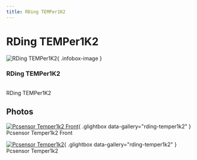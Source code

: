 ```yaml
---
title: RDing TEMPer1K2
---
```


# RDing TEMPer1K2

<div class="infobox" markdown>

![RDing TEMPer1K2](./img/Pcsensor_temper1k2_front.jpg){ .infobox-image }

### RDing TEMPer1K2

| | |
|---|---|

</div>

[](./img/Pcsensor_temper1k2.png)  [](./img/Pcsensor_temper1k2.png)RDing TEMPer1K2

## Photos

<div class="photo-grid" markdown>

[![Pcsensor Temper1k2 Front](./img/Pcsensor_temper1k2_front.jpg)](./img/Pcsensor_temper1k2_front.jpg "Pcsensor Temper1k2 Front"){ .glightbox data-gallery="rding-temper1k2" }
<span class="caption">Pcsensor Temper1k2 Front</span>

[![Pcsensor Temper1k2](./img/Pcsensor_temper1k2.png)](./img/Pcsensor_temper1k2.png "Pcsensor Temper1k2"){ .glightbox data-gallery="rding-temper1k2" }
<span class="caption">Pcsensor Temper1k2</span>

</div>
